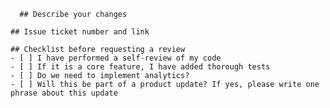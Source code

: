       ## Describe your changes

    ## Issue ticket number and link

    ## Checklist before requesting a review
    - [ ] I have performed a self-review of my code
    - [ ] If it is a core feature, I have added thorough tests
    - [ ] Do we need to implement analytics?
    - [ ] Will this be part of a product update? If yes, please write one phrase about this update
